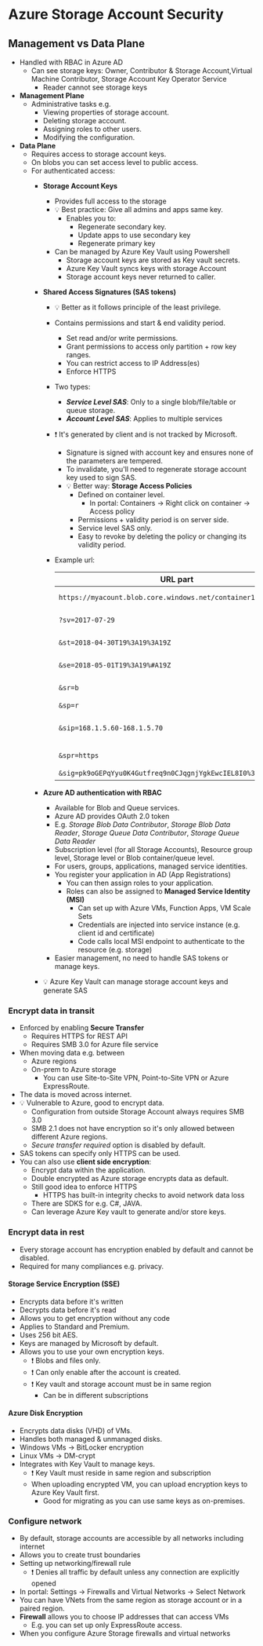 # Azure Storage Account Security

## Management vs Data Plane

- Handled with RBAC in Azure AD
  - Can see storage keys: Owner, Contributor & Storage Account,Virtual Machine Contributor, Storage Account Key Operator Service
    - Reader cannot see storage keys
- **Management Plane**
  - Administrative tasks e.g.
    - Viewing properties of storage account.
    - Deleting storage account.
    - Assigning roles to other users.
    - Modifying the configuration.
- **Data Plane**
  - Requires access to storage account keys.
  - On blobs you can set access level to public access.
  - For authenticated access:
    - **Storage Account Keys**
      - Provides full access to the storage
      - 💡 Best practice: Give all admins and apps same key.
        - Enables you to:
          - Regenerate secondary key.
          - Update apps to use secondary key
          - Regenerate primary key
      - Can be managed by Azure Key Vault using Powershell
        - Storage account keys are stored as Key vault secrets.
        - Azure Key Vault syncs keys with storage Account
        - Storage account keys never returned to caller.
    - **Shared Access Signatures (SAS tokens)**
      - 💡 Better as it follows principle of the least privilege.
      - Contains permissions and start & end validity period.
        - Set read and/or write permissions.
        - Grant permissions to access only partition + row key ranges.
        - You can restrict access to IP Address(es)
        - Enforce HTTPS
      - Two types:
        - ***Service Level SAS***: Only to a single blob/file/table or queue storage.
        - ***Account Level SAS***: Applies to multiple services
      - ❗ It's generated by client and is not tracked by Microsoft.
        - Signature is signed with account key and ensures none of the parameters are tempered.
        - To invalidate, you'll need to regenerate storage account key used to sign SAS.
        - 💡 Better way: **Storage Access Policies**
          - Defined on container level.
            - In portal: Containers -> Right click on container -> Access policy
          - Permissions + validity period is on server side.
          - Service level SAS only.
          - Easy to revoke by deleting the policy or changing its validity period.
      - Example url:

        | URL part | Description |
        | -------- | ----------- |
        |`https://myacount.blob.core.windows.net/container1/file1.pdf` | URL to endpoint |
        | `?sv=2017-07-29` | Rest API version |
        | `&st=2018-04-30T19%3A19%3A19Z` | Validity start time |
        | `&se=2018-05-01T19%3A19%#A19Z` | Validity end time |
        | `&sr=b` | Type of resource |
        | `&sp=r` | Permissions |
        | `&sip=168.1.5.60-168.1.5.70` | IP Address / range *(optional)* |
        | `&spr=https` | Protocol *(optional)* |
        | `&sig=pk9oGEPqYyu0K4Gutfreq9n0CJqgnjYgkEwcIEL8I0%3D` | Signature |

    - **Azure AD authentication with RBAC**
      - Available for Blob and Queue services.
      - Azure AD provides OAuth 2.0 token
      - E.g. *Storage Blob Data Contributor*, *Storage Blob Data Reader*, *Storage Queue Data Contributor*, *Storage Queue Data Reader*
      - Subscription level (for all Storage Accounts), Resource group level, Storage level or Blob container/queue level.
      - For users, groups, applications, managed service identities.
      - You register your application in AD (App Registrations)
        - You can then assign roles to your application.
        - Roles can also be assigned to **Managed Service Identity (MSI)**
          - Can set up with Azure VMs, Function Apps, VM Scale Sets
          - Credentials are injected into service instance (e.g. client id and certificate)
          - Code calls local MSI endpoint to authenticate to the resource (e.g. storage)
      - Easier management, no need to handle SAS tokens or manage keys.
    - 💡 Azure Key Vault can manage storage account keys and generate SAS

### Encrypt data in transit

- Enforced by enabling **Secure Transfer**
  - Requires HTTPS for REST API
  - Requires SMB 3.0 for Azure file service
- When moving data e.g. between
  - Azure regions
  - On-prem to Azure storage
    - You can use Site-to-Site VPN, Point-to-Site VPN or Azure ExpressRoute.
- The data is moved across internet.
- 💡 Vulnerable to Azure, good to encrypt data.
  - Configuration from outside Storage Account always requires SMB 3.0
  - SMB 2.1 does not have encryption so it's only allowed between different Azure regions.
  - *Secure transfer required* option is disabled by default.
- SAS tokens can specify only HTTPS can be used.
- You can also use **client side encryption**:
  - Encrypt data within the application.
  - Double encrypted as Azure storage encrypts data as default.
  - Still good idea to enforce HTTPS
    - HTTPS has built-in integrity checks to avoid network data loss
  - There are SDKS for e.g. C#, JAVA.
  - Can leverage Azure Key vault to generate and/or store keys.

### Encrypt data in rest

- Every storage account has encryption enabled by default and cannot be disabled.
- Required for many compliances e.g. privacy.

#### Storage Service Encryption (SSE)

- Encrypts data before it's written
- Decrypts data before it's read
- Allows you to get encryption without any code
- Applies to Standard and Premium.
- Uses 256 bit AES.
- Keys are managed by Microsoft by default.
- Allows you to use your own encryption keys.
  - ❗ Blobs and files only.
  - ❗ Can only enable after the account is created.
  - ❗ Key vault and storage account must be in same region
    - Can be in different subscriptions

#### Azure Disk Encryption

- Encrypts data disks (VHD) of VMs.
- Handles both managed & unmanaged disks.
- Windows VMs -> BitLocker encryption
- Linux VMs -> DM-crypt
- Integrates with Key Vault to manage keys.
  - ❗ Key Vault must reside in same region and subscription
  - When uploading encrypted VM, you can upload encryption keys to Azure Key Vault first.
    - Good for migrating as you can use same keys as on-premises.

### Configure network

- By default, storage accounts are accessible by all networks including internet
- Allows you to create trust boundaries
- Setting up networking/firewall rule
  - ❗ Denies all traffic by default unless any connection are explicitly opened
- In portal: Settings -> Firewalls and Virtual Networks -> Select Network
- You can have VNets from the same region as storage account or in a paired region.
- **Firewall** allows you to choose IP addresses that can access VMs
  - E.g. you can set up only ExpressRoute access.
- When you configure Azure Storage firewalls and virtual networks
